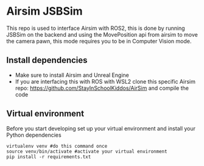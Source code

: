 #  Airsim JSBSim
This repo is used to interface Airsim with ROS2, this is done by running JSBSim on the backend and using the MovePosition api from airsim to move the camera pawn, this mode requires you to be in Computer Vision mode.

## Install dependencies
- Make sure to install Airsim and Unreal Engine 
- If you are interfacing this with ROS with WSL2 clone this specific Airsim repo: https://github.com/StayInSchoolKiddos/AirSim and compile the code 

## Virtual environment
Before you start developing set up your virtual environment and install your Python dependencies
```
virtualenv venv #do this command once
source venv/bin/activate #activate your virtual environment
pip install -r requirements.txt
```
